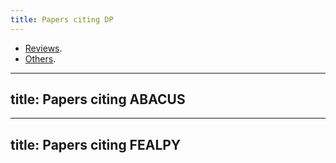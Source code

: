 ```yaml
---
title: Papers citing DP
---
```


- [Reviews](reviews.html).
- [Others](others.html).

---
title: Papers citing ABACUS
---

---
title: Papers citing FEALPY
---
